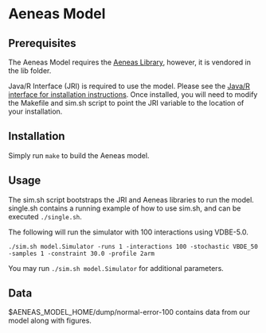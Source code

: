 # Aeneas Model

Prerequisites
------------
The Aeneas Model requires the [Aeneas Library](https://github.com/pl-aeneas/aeneas), however, it is vendored in the lib folder.

Java/R Interface (JRI) is required to use the model. Please see the [Java/R interface for installation instructions](https://www.rforge.net/JRI/). Once installed, you will need to modify the Makefile and sim.sh script to point the JRI variable to the location of your installation.

Installation
------------

Simply run ```make``` to build the Aeneas model. 


Usage
------------

The sim.sh script bootstraps the JRI and Aeneas libraries to run the model. single.sh contains a running example of how to use sim.sh, and can be executed ``./single.sh``.

The following will run the simulator with 100 interactions using VDBE-5.0. 

```
./sim.sh model.Simulator -runs 1 -interactions 100 -stochastic VBDE_50 -samples 1 -constraint 30.0 -profile 2arm
```

You may run ```./sim.sh model.Simulator``` for additional parameters.

Data
------------
$AENEAS_MODEL_HOME/dump/normal-error-100 contains data from our model along with figures.
